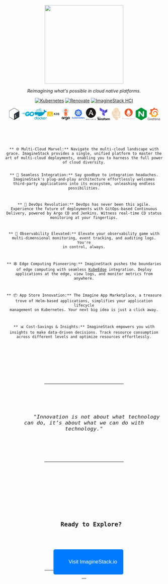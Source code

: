 <div align="center">

<img src="https://avatars.githubusercontent.com/u/133197904?v=4" align="center" width="250px" height="250px"/>

<p align="center">
    <i>Reimagining what's possible in cloud native platforms.</i>
</p>

</div>
<div align="center">

[![Kubernetes](https://img.shields.io/badge/v1.26-blue?style=for-the-badge&logo=kubernetes&logoColor=white)](https://k3s.io/)
[![Renovate](https://img.shields.io/github/actions/workflow/status/onedr0p/home-ops/renovate.yaml?branch=main&label=&logo=renovatebot&style=for-the-badge&color=blue)](https://github.com/onedr0p/home-ops/actions/workflows/renovate.yaml)
[![ImagineStack HCI](https://img.shields.io/uptimerobot/status/m793494864-dfc695db066960233ac70f45?color=brightgreeen&label=ImagineStack&style=for-the-badge&logo=v&logoColor=white)](https://uptimerobot.com)


</div>

<div align="center"> 
<code><img src="https://raw.githubusercontent.com/devicons/devicon/master/icons/bash/bash-original.svg" alt="bash" width="40" height="40"/></code>
<code><img src="https://raw.githubusercontent.com/devicons/devicon/master/icons/go/go-original-wordmark.svg" alt="golang" width="40" height="40"/></code><code><img src="https://raw.githubusercontent.com/devicons/devicon/master/icons/docker/docker-plain-wordmark.svg" alt="docker" width="40" height="40"/><code><img src="https://raw.githubusercontent.com/devicons/devicon/master/icons/k3s/k3s-original-wordmark.svg" alt="k3s" width="40" height="40"/></code><code><img src="https://raw.githubusercontent.com/devicons/devicon/master/icons/argocd/argocd-original-wordmark.svg" alt="argo" width="40" height="40"/></code><code><img src="https://raw.githubusercontent.com/devicons/devicon/master/icons/kubernetes/kubernetes-plain-wordmark.svg" alt="k8s" width="40" height="40"/></code><code><img src="https://raw.githubusercontent.com/devicons/devicon/master/icons/ansible/ansible-original-wordmark.svg" alt="ansible" width="40" height="40"/></code><code><img src="https://raw.githubusercontent.com/devicons/devicon/master/icons/terraform/terraform-original-wordmark.svg" alt="terraform" width="40" height="40"/></code><code><img src="https://raw.githubusercontent.com/devicons/devicon/master/icons/jenkins/jenkins-plain.svg" alt="jenkins" width="40" height="40"/></code><code><img src="https://raw.githubusercontent.com/devicons/devicon/master/icons/prometheus/prometheus-original-wordmark.svg" alt="prometheus" width="40" height="40"/></code><code><img src="https://raw.githubusercontent.com/devicons/devicon/master/icons/nginx/nginx-original.svg" alt="nginx" width="40" height="40"/></code><code><img src="https://raw.githubusercontent.com/devicons/devicon/master/icons/grafana/grafana-original-wordmark.svg" alt="graphql" width="40" height="40"/></code>
<br>
<br>
<div align="center"
<p align="center">
** 🌐 Multi-Cloud Marvel:** Navigate the multi-cloud landscape with grace. ImagineStack provides a single, unified platform to master the art of multi-cloud deployments, enabling you to harness the full power of cloud diversity.

** 🚀 Seamless Integration:** Say goodbye to integration headaches. ImagineStack's plug-and-play architecture effortlessly welcomes third-party applications into its ecosystem, unleashing endless possibilities.

** 🤖 DevOps Revolution:** DevOps has never been this agile. Experience the future of deployments with GitOps-based Continuous Delivery, powered by Argo CD and Jenkins. Witness real-time CD status monitoring at your fingertips.

** 🌟 Observability Elevated:** Elevate your observability game with multi-dimensional monitoring, event tracking, and auditing logs. You're in control, always.

** 🕸 Edge Computing Pioneering:** ImagineStack pushes the boundaries of edge computing with seamless [KubeEdge](https://kubeedge.io/en/) integration. Deploy applications at the edge, view logs, and monitor metrics from anywhere.

** 📦 App Store Innovation:** The Imagine App Marketplace, a treasure trove of Helm-based applications, simplifies your application lifecycle management on Kubernetes. Your next big idea is just a click away.

** 📊 Cost-Savings & Insights:** ImagineStack empowers you with insights to make data-driven decisions. Track resource consumption across different levels and optimize resources effortlessly.
</p>
</div>
<br>
<div align="center">
    <hr style="width:50%;">
    <p style="font-size: 1.4em;">
        <em>
        "Innovation is not about what technology can do, it’s about what we can do with technology."
        </em>
    </p>
    <hr style="width:50%;">
</div>

<br>

<div align="center">
  <h3 style="font-size: 1.6em;">
    Ready to Explore?
  </h3>
  <a href="https://imaginestack.io/">
    <button style="background-color: #007bff; color: white; padding: 10px 20px; border: none; border-radius: 5px; cursor: pointer; font-size: 1.4em;">
      Visit ImagineStack.io
    </button>
  </a>
</div>

